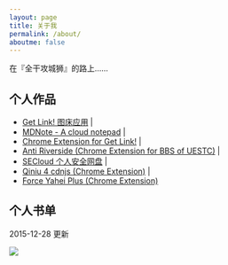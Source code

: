 ```yaml
---
layout: page
title: 关于我
permalink: /about/
aboutme: false
---
```


在『全干攻城狮』的路上……
<a class="fa fa-github" href="https://github.com/int64ago" target="_blank"></a> <a class="fa fa-envelope" href="mailto:i@int64ago.org"></a>


个人作品
---

- <a href="https://get-link.xyz/" target="_blank">Get Link! 图床应用</a> | <a href="https://github.com/int64ago/getlink" target="_blank" title="源码"><i class="fa fa-github"></i></a>
- <a href="https://mdnote.xyz/" target="_blank">MDNote - A cloud notepad</a> | <a href="https://github.com/int64ago/mdnote" target="_blank" title="源码"><i class="fa fa-github"></i></a>
- <a href="https://goo.gl/S7YxOS" target="_blank">Chrome Extension for Get Link!</a> | <a href="https://github.com/int64ago/getlink-extension" target="_blank" title="源码"><i class="fa fa-github"></i></a>
- <a href="https://goo.gl/hDNliA" target="_blank">Anti Riverside (Chrome Extension for BBS of UESTC)</a> | <a href="https://github.com/int64ago/AntiRiverside" target="_blank" title="源码"><i class="fa fa-github"></i></a>
- <a href="http://secloud.xyz/" target="_blank">SECloud 个人安全网盘</a> | <a href="https://github.com/int64ago/secloud" target="_blank" title="源码"><i class="fa fa-github"></i></a>
- <a href="https://goo.gl/XyqOrm" target="_blank">Qiniu 4 cdnjs (Chrome Extension)</a> | <a href="https://github.com/int64ago/cdnjs-extension" target="_blank" title="源码"><i class="fa fa-github"></i></a>
- <a href="https://goo.gl/Nixn8c" target="_blank">Force Yahei Plus (Chrome Extension)</a>

个人书单
---

2015-12-28 更新

![](https://dn-getlink.qbox.me/22m7gwlv7vi.png)
